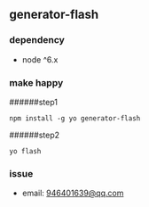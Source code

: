 ## generator-flash

### dependency

- node ^6.x

### make happy
######step1
```
npm install -g yo generator-flash
```
######step2
```
yo flash
```

### issue
- email: 946401639@qq.com